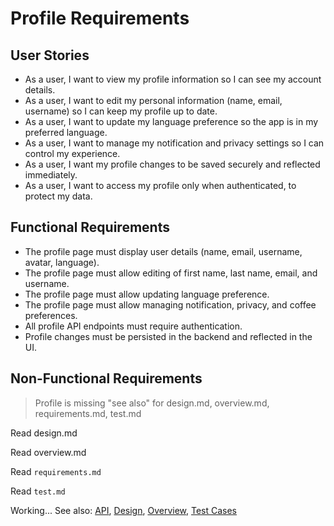 # Profile Requirements

## User Stories
- As a user, I want to view my profile information so I can see my account details.
- As a user, I want to edit my personal information (name, email, username) so I can keep my profile up to date.
- As a user, I want to update my language preference so the app is in my preferred language.
- As a user, I want to manage my notification and privacy settings so I can control my experience.
- As a user, I want my profile changes to be saved securely and reflected immediately.
- As a user, I want to access my profile only when authenticated, to protect my data.

## Functional Requirements
- The profile page must display user details (name, email, username, avatar, language).
- The profile page must allow editing of first name, last name, email, and username.
- The profile page must allow updating language preference.
- The profile page must allow managing notification, privacy, and coffee preferences.
- All profile API endpoints must require authentication.
- Profile changes must be persisted in the backend and reflected in the UI.

## Non-Functional Requirements

> Profile is missing "see also" for design.md,  overview.md, requirements.md, test.md

Read design.md

Read overview.md

Read `requirements.md`

Read `test.md`

Working...
See also: [API](api.md), [Design](design.md), [Overview](overview.md), [Test Cases](test.md)